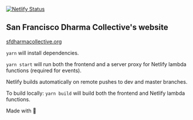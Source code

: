 [![Netlify Status](https://api.netlify.com/api/v1/badges/f10eb3d8-cb47-4b37-8b91-a6ecc3a04896/deploy-status)](https://app.netlify.com/sites/gifted-lewin-da9fd6/deploys)

## San Francisco Dharma Collective's website

[sfdharmacollective.org](sfdharmacollective.org)

`yarn` will install dependencies.

`yarn start` will run both the frontend and a server proxy for Netlify lambda functions (required for events).

Netlify builds automatically on remote pushes to dev and master branches.

To build locally:
`yarn build` will build both the frontend and Netlify lambda functions.

Made with 💙
